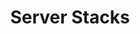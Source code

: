 ---
layout: default    
title: Server Stacks
nav_order: 2
has_children: true
parent: Ubuntu
permalink: /ubuntu/server-stacks
has_toc: true
---
